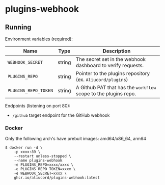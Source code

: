 # plugins-webhook

## Running

Environment variables (required):

| Name                 | Type   | Description                                                     |
|----------------------|--------|-----------------------------------------------------------------|
| `WEBHOOK_SECRET`     | string | The secret set in the webhook dashboard to verify requests.     |
| `PLUGINS_REPO`       | string | Pointer to the plugins repository (ex. `Aliucord/plugins`)      |
| `PLUGINS_REPO_TOKEN` | string | A Github PAT that has the `workflow` scope to the plugins repo. |

Endpoints (listening on port 80):

- `/github` target endpoint for the GitHub webhook

### Docker

Only the following arch's have prebuit images: amd64/x86_64, arm64

```shell
$ docker run -d \
	-p xxxx:80 \
	--restart unless-stopped \
	--name plugins-webhook
	-e PLUGINS_REPO=xxxx/xxxx \
	-e PLUGINS_REPO_TOKEN=xxxx \
	-e WEBHOOK_SECRET=xxxx \
	ghcr.io/aliucord/plugins-webhook:latest
```
